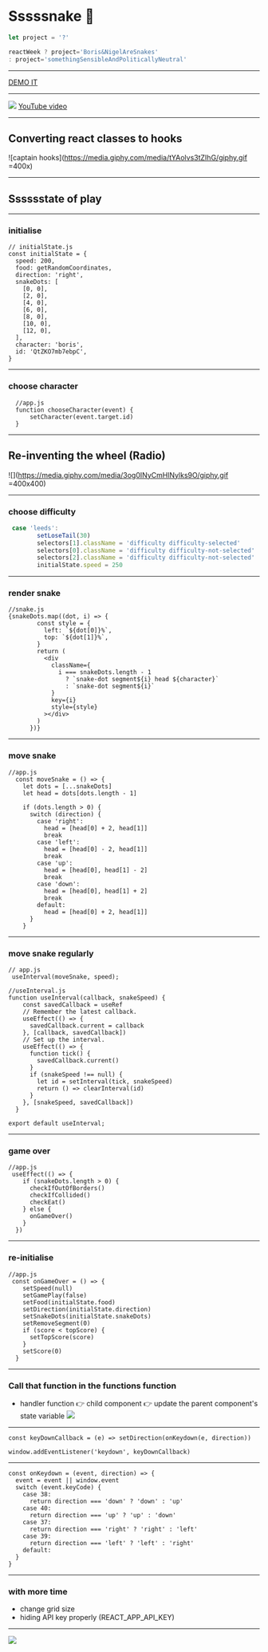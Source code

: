 # Sssssnake :snake:

```JavaScript
let project = '?'

reactWeek ? project='Boris&NigelAreSnakes' 
: project='somethingSensibleAndPoliticallyNeutral'

```
 

---

[DEMO IT](https://sssssnake.netlify.app)

---

![](https://i.imgur.com/VK78p7s.gif)
[YouTube video](https://www.youtube.com/watch?v=-oOgsGP3t5o)

---

## Converting react classes to hooks

![captain hooks](https://media.giphy.com/media/tYAolvs3tZIhG/giphy.gif =400x)

---

## Sssssstate of play

---

### initialise

```javascript=2
// initialState.js
const initialState = {
  speed: 200,
  food: getRandomCoordinates,
  direction: 'right',
  snakeDots: [
    [0, 0],
    [2, 0],
    [4, 0],
    [6, 0],
    [8, 0],
    [10, 0],
    [12, 0],
  ],
  character: 'boris',
  id: 'QtZKO7mb7ebpC',
}
```

---

### choose character

```javascript=37
  //app.js
  function chooseCharacter(event) { 
      setCharacter(event.target.id)
  }
```

---

## Re-inventing the wheel (Radio)

![](https://media.giphy.com/media/3og0INyCmHlNylks9O/giphy.gif =400x400)

---

### choose difficulty

```JavaScript
 case 'leeds':
        setLoseTail(30)
        selectors[1].className = 'difficulty difficulty-selected'
        selectors[0].className = 'difficulty difficulty-not-selected'
        selectors[2].className = 'difficulty difficulty-not-selected'
        initialState.speed = 250
```

---

### render snake

```javascript=6
//snake.js
{snakeDots.map((dot, i) => {
        const style = {
          left: `${dot[0]}%`,
          top: `${dot[1]}%`,
        }
        return (
          <div
            className={
              i === snakeDots.length - 1
                ? `snake-dot segment${i} head ${character}`
                : `snake-dot segment${i}`
            }
            key={i}
            style={style}
          ></div>
        )
      })}
```

---

### move snake

```javascript=77
//app.js
  const moveSnake = () => {
    let dots = [...snakeDots]
    let head = dots[dots.length - 1]

    if (dots.length > 0) {
      switch (direction) {
        case 'right':
          head = [head[0] + 2, head[1]]
          break
        case 'left':
          head = [head[0] - 2, head[1]]
          break
        case 'up':
          head = [head[0], head[1] - 2]
          break
        case 'down':
          head = [head[0], head[1] + 2]
          break
        default:
          head = [head[0] + 2, head[1]]
      }
    }
```

---

### move snake regularly

```javascript=
// app.js
 useInterval(moveSnake, speed);
 
//useInterval.js
function useInterval(callback, snakeSpeed) {
    const savedCallback = useRef
    // Remember the latest callback.
    useEffect(() => {
      savedCallback.current = callback
    }, [callback, savedCallback])
    // Set up the interval.
    useEffect(() => {
      function tick() {
        savedCallback.current()
      }
      if (snakeSpeed !== null) {
        let id = setInterval(tick, snakeSpeed)
        return () => clearInterval(id)
      }
    }, [snakeSpeed, savedCallback])
  }

export default useInterval;
```

---

### game over

```javascript=168
//app.js
 useEffect(() => {
    if (snakeDots.length > 0) {
      checkIfOutOfBorders()
      checkIfCollided()
      checkEat()
    } else {
      onGameOver()
    }
  })
```

---

### re-initialise

```javascript=153
//app.js
 const onGameOver = () => {
    setSpeed(null)
    setGamePlay(false)
    setFood(initialState.food)
    setDirection(initialState.direction)
    setSnakeDots(initialState.snakeDots)
    setRemoveSegment(0)
    if (score < topScore) {
      setTopScore(score)
    }
    setScore(0)
  }
```

---

### Call that function in the functions function
- handler function 👉 child component 👉 update the parent component's state variable
![](https://media.giphy.com/media/1pA8SLUn8ObV57ZmIZ/giphy.gif)


---

```javascript=
const keyDownCallback = (e) => setDirection(onKeydown(e, direction))
    
window.addEventListener('keydown', keyDownCallback)

```

---

```javascript=
const onKeydown = (event, direction) => {
  event = event || window.event
  switch (event.keyCode) {
    case 38:
      return direction === 'down' ? 'down' : 'up'
    case 40:
      return direction === 'up' ? 'up' : 'down'
    case 37:
      return direction === 'right' ? 'right' : 'left'
    case 39:
      return direction === 'left' ? 'left' : 'right'
    default:
  }
}
```

---

### with more time
  
- change grid size
- hiding API key properly (REACT_APP_API_KEY) 

---

![](https://media.giphy.com/media/zPdwt79PXjMEo/giphy.gif)
